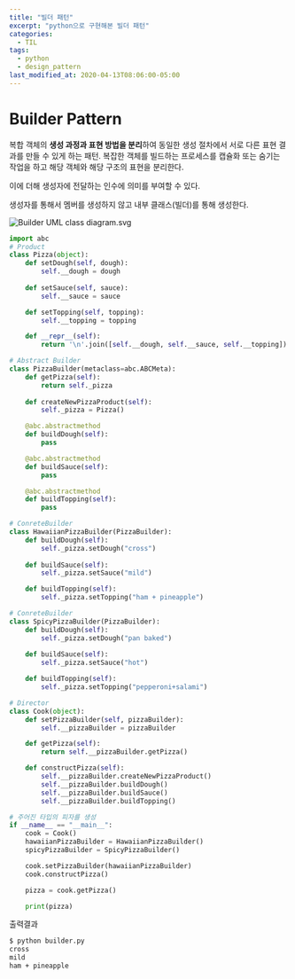 ```yaml
---
title: "빌더 패턴"
excerpt: "python으로 구현해본 빌더 패턴"
categories:
  - TIL
tags:
  - python
  - design_pattern
last_modified_at: 2020-04-13T08:06:00-05:00
---
```


# Builder Pattern

복합 객체의 **생성 과정과 표현 방법을 분리**하여 동일한 생성 절차에서 서로 다른 표현 결과를 만들 수 있게 하는 패턴. 복잡한 객체를 빌드하는 프로세스를 캡슐화 또는 숨기는 작업을 하고 해당 객체와 해당 구조의 표현을 분리한다.

이에 더해 생성자에 전달하는 인수에 의미를 부여할 수 있다.

생성자를 통해서 멤버를 생성하지 않고 내부 클래스(빌더)를 통해 생성한다.

![Builder UML class diagram.svg](https://upload.wikimedia.org/wikipedia/commons/thumb/f/f3/Builder_UML_class_diagram.svg/1920px-Builder_UML_class_diagram.svg.png)

```python
import abc
# Product
class Pizza(object):
    def setDough(self, dough):
        self.__dough = dough
    
    def setSauce(self, sauce):
        self.__sauce = sauce

    def setTopping(self, topping):
        self.__topping = topping

    def __repr__(self):
        return '\n'.join([self.__dough, self.__sauce, self.__topping])

# Abstract Builder
class PizzaBuilder(metaclass=abc.ABCMeta):
    def getPizza(self):
        return self._pizza
    
    def createNewPizzaProduct(self):
        self._pizza = Pizza()

    @abc.abstractmethod
    def buildDough(self):
        pass

    @abc.abstractmethod
    def buildSauce(self):
        pass

    @abc.abstractmethod
    def buildTopping(self):
        pass

# ConreteBuilder
class HawaiianPizzaBuilder(PizzaBuilder):
    def buildDough(self):
        self._pizza.setDough("cross")
    
    def buildSauce(self):
        self._pizza.setSauce("mild")

    def buildTopping(self):
        self._pizza.setTopping("ham + pineapple")

# ConreteBuilder
class SpicyPizzaBuilder(PizzaBuilder):
    def buildDough(self):
        self._pizza.setDough("pan baked")
    
    def buildSauce(self):
        self._pizza.setSauce("hot")

    def buildTopping(self):
        self._pizza.setTopping("pepperoni+salami")

# Director
class Cook(object):
    def setPizzaBuilder(self, pizzaBuilder):
        self.__pizzaBuilder = pizzaBuilder

    def getPizza(self):
        return self.__pizzaBuilder.getPizza()

    def constructPizza(self):
        self.__pizzaBuilder.createNewPizzaProduct()
        self.__pizzaBuilder.buildDough()
        self.__pizzaBuilder.buildSauce()
        self.__pizzaBuilder.buildTopping()

# 주어진 타입의 피자를 생성
if __name__ == "__main__":
    cook = Cook()
    hawaiianPizzaBuilder = HawaiianPizzaBuilder()
    spicyPizzaBuilder = SpicyPizzaBuilder()

    cook.setPizzaBuilder(hawaiianPizzaBuilder)
    cook.constructPizza()

    pizza = cook.getPizza()

    print(pizza)
```

출력결과

```sh
$ python builder.py 
cross
mild
ham + pineapple
```

